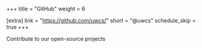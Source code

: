 +++
title = "GitHub"
weight = 6

[extra]
link = "https://github.com/uwcs/"
short = "@uwcs"
schedule_skip = true
+++

Contribute to our open-source projects